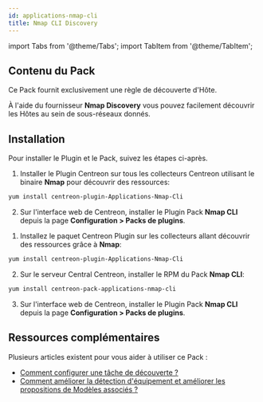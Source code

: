 ```yaml
---
id: applications-nmap-cli
title: Nmap CLI Discovery
---
```

import Tabs from '@theme/Tabs';
import TabItem from '@theme/TabItem';


## Contenu du Pack 

Ce Pack fournit exclusivement une règle de découverte d'Hôte. 

À l'aide du fournisseur **Nmap Discovery** vous pouvez facilement découvrir les Hôtes au 
sein de sous-réseaux donnés. 

## Installation

Pour installer le Plugin et le Pack, suivez les étapes ci-après. 

<Tabs groupId="sync">
<TabItem value="Online Licence" label="Online Licence">

1. Installer le Plugin Centreon sur tous les collecteurs Centreon utilisant le binaire **Nmap** pour découvrir des ressources: 

```bash
yum install centreon-plugin-Applications-Nmap-Cli
```

2. Sur l'interface web de Centreon, installer le Plugin Pack **Nmap CLI** depuis la page **Configuration > Packs de plugins**.

</TabItem>
<TabItem value="Offline License" label="Offline License">

1. Installez le paquet Centreon Plugin sur les collecteurs allant découvrir des ressources grâce à **Nmap**:

```bash
yum install centreon-plugin-Applications-Nmap-Cli
```

2. Sur le serveur Central Centreon, installer le RPM du Pack **Nmap CLI**:

 ```bash
yum install centreon-pack-applications-nmap-cli
```

3. Sur l'interface web de Centreon, installer le Plugin Pack **Nmap CLI** depuis la page **Configuration > Packs de plugins**.

</TabItem>
</Tabs>

## Ressources complémentaires

Plusieurs articles existent pour vous aider à utiliser ce Pack : 

- [Comment configurer une tâche de découverte ?](https://thewatch.centreon.com/product-how-to-21/discovery-pack-speed-up-your-monitoring-and-make-it-more-reliable-using-the-new-nmap-discovery-tools-149)
- [Comment améliorer la détection d'équipement et améliorer les propositions de Modèles associés ?](https://thewatch.centreon.com/product-how-to-21/network-discovery-nmap-snmp-how-does-it-work-and-how-can-you-help-162)